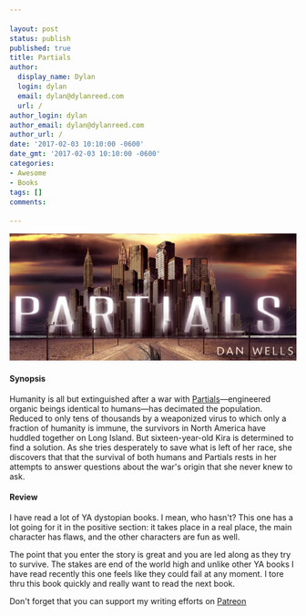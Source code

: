 ```yaml
---

layout: post
status: publish
published: true
title: Partials
author:
  display_name: Dylan
  login: dylan
  email: dylan@dylanreed.com
  url: /
author_login: dylan
author_email: dylan@dylanreed.com
author_url: /
date: '2017-02-03 10:10:00 -0600'
date_gmt: '2017-02-03 10:10:00 -0600'
categories:
- Awesome
- Books
tags: []
comments:

---
```

<a href="https://www.amazon.com/gp/product/006207105X/ref=as_li_tl?ie=UTF8&tag=dylanreed06-20">![Partials cover](https://raw.githubusercontent.com/dylanreed/dylan.blog/gh-pages/images/book-review/Partials.jpg)</a>

<h4>Synopsis</h4>

Humanity is all but extinguished after a war with [Partials](https://www.amazon.com/gp/product/006207105X/ref=as_li_tl?ie=UTF8&tag=dylanreed06-20)—engineered organic beings identical to humans—has decimated the population. Reduced to only tens of thousands by a weaponized virus to which only a fraction of humanity is immune, the survivors in North America have huddled together on Long Island. But sixteen-year-old Kira is determined to find a solution. As she tries desperately to save what is left of her race, she discovers that that the survival of both humans and Partials rests in her attempts to answer questions about the war's origin that she never knew to ask.

<h4>Review</h4>

I have read a lot of YA dystopian books. I mean, who hasn't? This one has a lot going for it in the positive section: it takes place in a real place, the main character has flaws, and the other characters are fun as well. 

The point that you enter the story is great and you are led along as they try to survive. The stakes are end of the world high and unlike other YA books I have read recently this one feels like they could fail at any moment. I tore thru this book quickly and really want to read the next book. 


Don't forget that you can support my writing efforts on [Patreon](https://www.patreon.com/dylanreed)